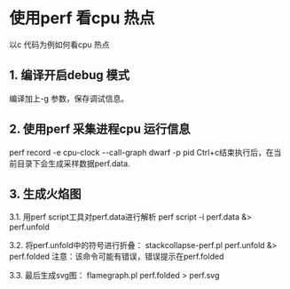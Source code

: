 # 使用perf 看cpu 热点

以c 代码为例如何看cpu 热点
## 1. 编译开启debug 模式
编译加上-g 参数，保存调试信息。

## 2. 使用perf 采集进程cpu 运行信息

perf record -e cpu-clock --call-graph dwarf -p pid
Ctrl+c结束执行后，在当前目录下会生成采样数据perf.data.

## 3. 生成火焰图
3.1. 用perf script工具对perf.data进行解析
perf script -i perf.data &> perf.unfold

3.2. 将perf.unfold中的符号进行折叠：
stackcollapse-perf.pl perf.unfold &> perf.folded
注意：该命令可能有错误，错误提示在perf.folded

3.3. 最后生成svg图：
flamegraph.pl perf.folded > perf.svg
